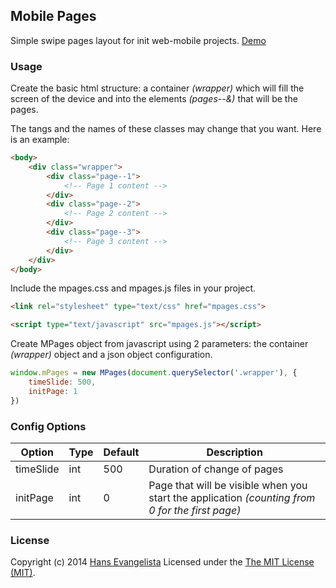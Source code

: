 ## Mobile Pages
Simple swipe pages layout for init web-mobile projects. [Demo](http://hanshavin.github.io/Mobile-Pages/)

### Usage
Create the basic html structure: a container *(wrapper)* which will fill the screen of the device and into the elements *(pages--&)* that will be the pages.

The tangs and the names of these classes may change that you want. Here is an example:

``` html
<body>
	<div class="wrapper">
		<div class="page--1">
			<!-- Page 1 content -->
		</div>
		<div class="page--2">
			<!-- Page 2 content -->
		</div>
		<div class="page--3">
			<!-- Page 3 content -->
		</div>
	</div>
</body>
```

Include the mpages.css and mpages.js files in your project.

``` html
<link rel="stylesheet" type="text/css" href="mpages.css">
```

``` html
<script type="text/javascript" src="mpages.js"></script>
```

Create MPages object from javascript using 2 parameters: the container *(wrapper)* object and a json object configuration.

``` js
window.mPages = new MPages(document.querySelector('.wrapper'), {
	timeSlide: 500,
	initPage: 1
})
```

### Config Options
Option | Type | Default | Description
------ | ---- | ------- | -----------
timeSlide | int | 500 | Duration of change of pages
initPage | int | 0 | Page that will be visible when you start the application *(counting from 0 for the first page)*

### License
Copyright (c) 2014 [Hans Evangelista](https://twitter.com/hanshavin_code) Licensed under the [The MIT License (MIT)](http://opensource.org/licenses/MIT).
